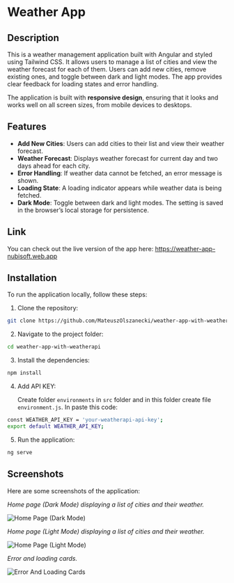 # Weather App

## Description

This is a weather management application built with Angular and styled using Tailwind CSS. It allows users to manage a list of cities and view the weather forecast for each of them. Users can add new cities, remove existing ones, and toggle between dark and light modes. The app provides clear feedback for loading states and error handling.

The application is built with **responsive design**, ensuring that it looks and works well on all screen sizes, from mobile devices to desktops.

## Features

- **Add New Cities**: Users can add cities to their list and view their weather forecast.
- **Weather Forecast**: Displays weather forecast for current day and two days ahead for each city.
- **Error Handling**: If weather data cannot be fetched, an error message is shown.
- **Loading State**: A loading indicator appears while weather data is being fetched.
- **Dark Mode**: Toggle between dark and light modes. The setting is saved in the browser’s local storage for persistence.

## Link
You can check out the live version of the app here: https://weather-app-nubisoft.web.app

## Installation

To run the application locally, follow these steps:

1. Clone the repository:

  ```bash
  git clone https://github.com/MateuszOlszanecki/weather-app-with-weatherapi.git
  ```

2. Navigate to the project folder:

  ```bash
  cd weather-app-with-weatherapi
  ```

3. Install the dependencies:

  ```bash
  npm install
  ```

4. Add API KEY:

   Create folder `environments` in `src` folder and in this folder create file `environment.js`.
   In paste this code:

  ```bash
  const WEATHER_API_KEY = 'your-weatherapi-api-key';
  export default WEATHER_API_KEY;
  ```

5. Run the application:

  ```bash
  ng serve
  ```

## Screenshots

Here are some screenshots of the application:

*Home page (Dark Mode) displaying a list of cities and their weather.*

![Home Page (Dark Mode)](https://github.com/user-attachments/assets/a26cfa79-737d-43ed-a2a1-50eecfe1b7ac)

*Home page (Light Mode) displaying a list of cities and their weather.*

![Home Page (Light Mode)](https://github.com/user-attachments/assets/765edd26-8f9a-495d-ab06-0a4d19835ca6)

*Error and loading cards.*

![Error And Loading Cards](https://github.com/user-attachments/assets/fc9cc037-e5f0-4072-9f87-80874cea483b)
